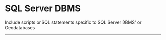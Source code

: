 SQL Server DBMS
===================


Include scripts or SQL statements specific to SQL Server DBMS' or Geodatabases

----------

